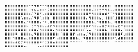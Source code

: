 ⣿⣿⣿⣿⣿⣿⣿⠋⣉⡙⠛⣉⣉⠻⣿⣿⣿⣿⣿⣿
⣿⣿⣿⣿⣿⣿⣿⠸⣿⣿⣾⣿⡿⠀⣿⣿⣿⣿⣿⣿
⣿⣿⣿⣿⣿⣿⣿⣦⡘⠻⣿⠟⣡⣾⣿⣿⣿⣿⣿⣿
⣿⣿⣿⣿⣿⣿⠿⢿⣿⣶⣤⣼⠟⠻⢿⣿⣿⣿⣿⣿
⣿⣿⣿⣿⣿⢡⣶⣦⡌⠻⡿⢁⣾⣷⠀⣿⣿⣿⣿⣿
⣿⣿⣿⣿⣿⡄⢻⣿⣿⣦⡀⢸⣿⡏⣸⣿⣿⣿⣿⣿
⣿⣿⣿⣿⣿⣿⣦⠙⢿⣿⣿⣆⠙⢠⣿⣿⣿⣿⣿⣿
⣿⣿⣿⣿⣿⣿⣿⣷⡌⠻⣿⣿⣷⣄⠻⣿⣿⣿⣿⣿
⣿⣿⣿⣿⣿⣿⣿⢡⣴⣤⡘⢿⣿⣿⣧⡈⢿⣿⣿⣿
⣿⣿⣿⣿⡟⢋⣁⠘⢿⣿⣿⣆⠙⣿⣿⣷⡀⢻⣿⣿
⣿⣿⣿⠿⠀⣿⣿⣷⣄⠻⣿⣿⣿⣿⣿⣿⣷⠈⣿⣿
⣿⡟⢠⣶⣤⡈⠻⣿⣿⣷⣿⣿⣿⣿⣿⣿⠏⣰⣿⣿
⣿⣿⡈⢿⣿⣿⣶⣼⣿⣿⣿⣿⣿⣿⣿⠋⣰⣿⣿⣿
⣿⣿⣷⣄⠙⢿⣿⣿⣿⣿⣿⣿⡿⠟⣡⣾⣿⣿⣿⣿
⣿⣿⣿⣿⣷⣦⣉⠛⠛⠛⢛⣉⣴⣾⣿⣿⣿⣿⣿⣿
